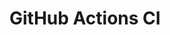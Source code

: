 # GitHub Actions CI














































































































































































































































































































































































































































































































































































































































































































































































































































































































































































































































































































































































































































































































































































































































































































































































































































































































































































































































